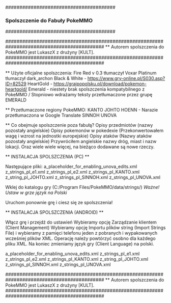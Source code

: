 #######################################
### Spolszczenie do Fabuły PokeMMO ####
#######################################


###########################################################################################
** Autorem spolszczenia do PokeMMO jest LukaszX z drużyny [KULT].
###########################################################################################

** Użyte oficjalne spolszczenia:
Fire Red v 0.3   tłumaczył  Voxar
Platinum tłumaczył dark_archon
Black &  White - https://www.gry-online.pl/S030.asp?ID=82529
HeartGold - https://grajpopolsku.pl/download/pokemon-heartgold/
Emerald - niestety brak spolszczenia kompatybilnego z PokeMMO / Stopniowo wdrażamy teksty przetłumaczone przez grupę EMERALD

** Przetłumaczone regiony PokeMMO:
KANTO
JOHTO
HOENN - Narazie przetłumaczona w Google Translate
SINNOH
UNOVA

** Co obejmuje spolszczenie poza fabułą?
Opisy przedmiotów (nazwy pozostały angielskie)
Opisy pokemonów w pokedexie (Przekonwertowałem wagę i wzrost na jednostki europejskie) 
Opisy ataków (Nazwy ataków pozostały angielskie)
Przywróciłem angielskie nazwy dróg, miast i nazw lokacji.
Oraz wiele wiele więcej, na bieżąco dodawane są nowe rzeczy.

** INSTALACJA SPOLSZCZENIA (PC) **

Następujące pliki:
a_placeholder_for_enabling_unova_edits.xml
z_strings_pl_e1.xml
z_strings_pl_e2.xml
z_strings_pl_KANTO.xml
z_string_pl_JOHTO.xml
z_strings_pl_SINNOH.xml
z_strings_pl_UNOVA.xml

Wklej do katalogu gry (C:/Program Files/PokeMMO/data/strings/)
*Ważne! Ustaw w grze język na Polski*

Uruchom ponownie grę i ciesz się ze spolszczenia!

** INSTALACJA SPOLSZCZENIA (ANDROID) **

Włącz grę i przejdź do ustawień
Wybieramy opcję Zarządzanie klientem (Client Management)
Wybieramy opcję Importu plików string (Import Strings File) i wybieramy z pamięci telefonu jeden z pobranych i wypakowanych wcześniej plików XML. 
Operację należy powtórzyć osobno dla każdego pliku XML. Na koniec zmieniamy język gry (Client Language) na polski.

a_placeholder_for_enabling_unova_edits.xml
z_strings_pl_e1.xml
z_strings_pl_e2.xml
z_strings_pl_KANTO.xml
z_string_pl_JOHTO.xml
z_strings_pl_SINNOH.xml
z_strings_pl_UNOVA.xml


###########################################################################################
** Autorem spolszczenia do PokeMMO jest LukaszX z drużyny [KULT].
###########################################################################################
